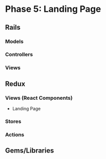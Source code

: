 # Phase 5: Landing Page

## Rails
### Models

### Controllers

### Views

## Redux
### Views (React Components)
* Landing Page

### Stores

### Actions

## Gems/Libraries
